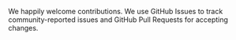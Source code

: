 We happily welcome contributions. We use GitHub Issues to track community-reported issues and GitHub Pull Requests for accepting changes.
